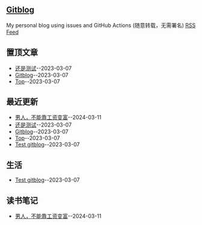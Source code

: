 ## [Gitblog](https://yihong0618.github.io/gitblog/)
My personal blog using issues and GitHub Actions (随意转载，无需署名)
[RSS Feed](https://raw.githubusercontent.com/yanjr/gitblog/master/feed.xml)

## 置顶文章
- [还是测试](https://github.com/yanjr/gitblog/issues/4)--2023-03-07
- [Gitblog](https://github.com/yanjr/gitblog/issues/3)--2023-03-07
- [Top](https://github.com/yanjr/gitblog/issues/2)--2023-03-07
## 最近更新
- [男人，不能靠工资变富](https://github.com/yanjr/gitblog/issues/5)--2024-03-11
- [还是测试](https://github.com/yanjr/gitblog/issues/4)--2023-03-07
- [Gitblog](https://github.com/yanjr/gitblog/issues/3)--2023-03-07
- [Top](https://github.com/yanjr/gitblog/issues/2)--2023-03-07
- [Test gitblog](https://github.com/yanjr/gitblog/issues/1)--2023-03-07
## 生活
- [Test gitblog](https://github.com/yanjr/gitblog/issues/1)--2023-03-07
## 读书笔记
- [男人，不能靠工资变富](https://github.com/yanjr/gitblog/issues/5)--2024-03-11
